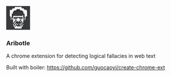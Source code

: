 <img src="https://github.com/clairefro/aribotle/blob/main/src/assets/logo.png?raw=true" width="64" style="margin: 0 auto;"/>

### Aribotle
A chrome extension for detecting logical fallacies in web text


Built with boiler: https://github.com/guocaoyi/create-chrome-ext
